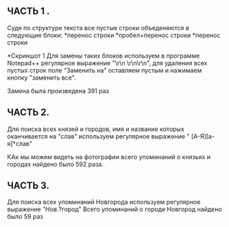 ## ЧАСТЬ 1 . 
Судя по структуре текста  все пустые строки объеденяются в следующие  блоки:
*перенос строки
*пробел+перенос строки
*перенос строки


*Скриншот 1
Для замены таких блоков используем в программе Notepad++ регулярное выражение "\r\n \r\n\r\n", для удаления всех пустых строк поле "Заменить на" оставляем пустым и нажимаем кнопку "заменить все".

Замена была произведена 391 раз

## ЧАСТЬ 2.
Для поиска всех князей и городов, имя и название которых оканчивается на "слав" используем регулярное выражение " [А-Я][а-я]*слав"

КАк мы можем видеть на фотографии всего упоминаний о князьях и городах найдено  было 592 раза.


## ЧАСТЬ 3.
Для поиска всех упоминаний Новгорода используем регулярное выражение *"Нов.*?город"
Всего упоминаний о городе Новгород найдено было  59 раз
